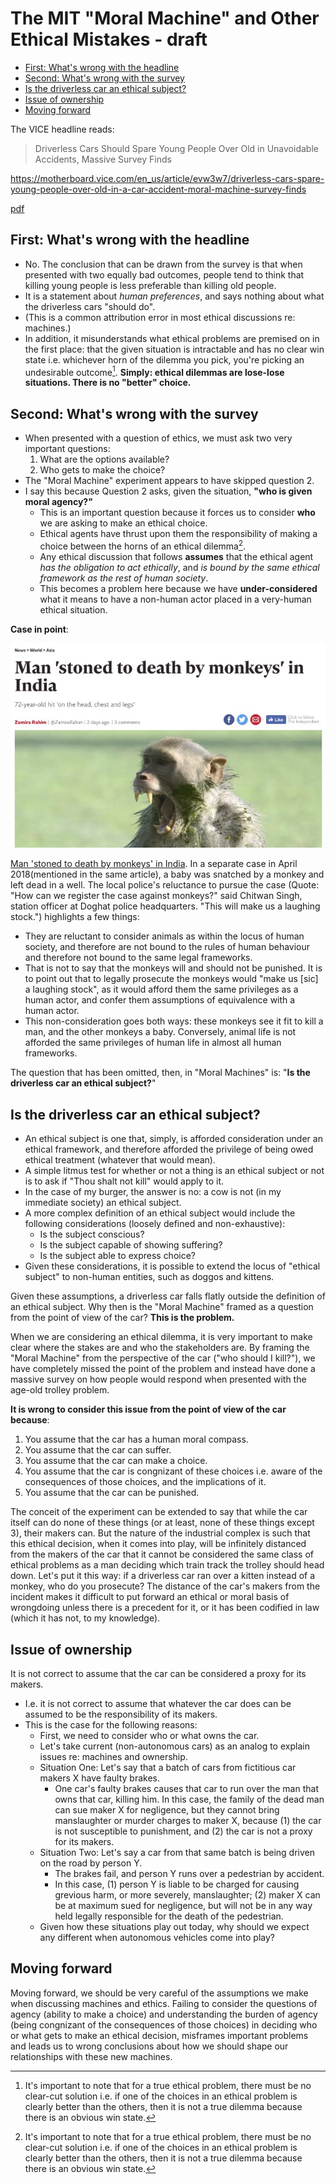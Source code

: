 # The MIT "Moral Machine" and Other Ethical Mistakes - draft

<!-- TOC depthFrom:2 depthTo:6 withLinks:1 updateOnSave:1 orderedList:0 -->

- [First: What's wrong with the headline](#first-whats-wrong-with-the-headline)
- [Second: What's wrong with the survey](#second-whats-wrong-with-the-survey)
- [Is the driverless car an ethical subject?](#is-the-driverless-car-an-ethical-subject)
- [Issue of ownership](#issue-of-ownership)
- [Moving forward](#moving-forward)

<!-- /TOC -->

The VICE headline reads:

> Driverless Cars Should Spare Young People Over Old in Unavoidable Accidents, Massive Survey Finds

https://motherboard.vice.com/en_us/article/evw3w7/driverless-cars-spare-young-people-over-old-in-a-car-accident-moral-machine-survey-finds

[pdf](/jan2019-assets/vice-autonomous.pdf)

## First: What's wrong with the headline

- No. The conclusion that can be drawn from the survey is that when presented
  with two equally bad outcomes, people tend to think that killing young people
  is less preferable than killing old people.
- It is a statement about *human
  preferences*, and says nothing about what the driverless cars "should do".
- (This is a common attribution error in most ethical discussions re: machines.)
- In addition, it misunderstands what ethical problems are premised on in the
  first place: that the given situation is intractable and has no clear win
  state i.e. whichever horn of the dilemma you pick, you're picking an
  undesirable outcome[^1]. **Simply: ethical dilemmas are lose-lose situations. There is no "better" choice.**

[^1]: It's important to note that for a true ethical problem, there must be
no clear-cut solution i.e. if one of the choices in an ethical problem is
clearly better than the others, then it is not a true dilemma because there is
an obvious win state.


## Second: What's wrong with the survey

* When presented with a question of ethics, we must ask two very important questions:
	1. What are the options available?
	2. Who gets to make the choice?
* The "Moral Machine" experiment appears to have skipped question 2.
* I say this because Question 2 asks, given the situation, **"who is given moral agency?"**
	* This is an important question because it forces us to consider **who** we are asking to make an ethical choice.
	* Ethical agents have thrust upon them the responsibility of making a choice between the horns of an ethical dilemma[^1].
	* Any ethical discussion that follows **assumes** that the ethical agent _has the obligation to act ethically_, and _is bound by the same ethical framework as the rest of human society_.
	* This becomes a problem here because we have **under-considered** what it means to have a non-human actor placed in a very-human ethical situation.

**Case in point**:

![Man 'stoned to death by monkeys' in India](./static/monkeys.jpg)

[Man 'stoned to death by monkeys' in India](https://www.independent.co.uk/news/world/asia/man-stoned-death-monkeys-india-uttar-pradesh-tikri-doghat-police-a8595961.html). In a separate case in April 2018(mentioned in the same article), a baby was
snatched by a monkey and left dead in a well. The local police's reluctance to
pursue the case (Quote: "How can we register the case against monkeys?" said
Chitwan Singh, station officer at Doghat police headquarters. "This will make us
a laughing stock.") highlights a few things:

* They are reluctant to consider animals as within the locus of human society, and therefore are not bound to the rules of human behaviour and therefore not bound to the same legal frameworks.
* That is not to say that the monkeys will and should not be punished. It is to point out that to legally prosecute the monkeys would "make us [sic] a laughing stock", as it would afford them the same privileges as a human actor, and confer them assumptions of equivalence with a human actor.
* This non-consideration goes both ways: these monkeys see it fit to kill a man, and the other monkeys a baby. Conversely, animal life is not afforded the same privileges of human life in almost all human frameworks.

The question that has been omitted, then, in "Moral Machines" is: "**Is the driverless car an ethical subject?**"

## Is the driverless car an ethical subject?

* An ethical subject is one that, simply, is afforded consideration under an ethical framework, and therefore afforded the privilege of being owed ethical treatment (whatever that would mean).
* A simple litmus test for whether or not a thing is an ethical subject or not is to ask if "Thou shalt not kill" would apply to it.
* In the case of my burger, the answer is no: a cow is not (in my immediate society) an ethical subject.
* A more complex definition of an ethical subject would include the following considerations (loosely defined and non-exhaustive):
	* Is the subject conscious?
	* Is the subject capable of showing suffering?
	* Is the subject able to express choice?
* Given these considerations, it is possible to extend the locus of "ethical subject" to non-human entities, such as doggos and kittens.

Given these assumptions, a driverless car falls flatly outside the definition of an ethical subject. Why then is the "Moral Machine" framed as a question from the point of view of the car? **This is the problem.**

When we are considering an ethical dilemma, it is very important to make clear where the stakes are and who the stakeholders are. By framing the "Moral Machine" from the perspective of the car ("who should I kill?"), we have completely missed the point of the problem and instead have done a massive survey on how people would respond when presented with the age-old trolley problem.

**It is wrong to consider this issue from the point of view of the car because**:

1. You assume that the car has a human moral compass.
2. You assume that the car can suffer.
3. You assume that the car can make a choice.
4. You assume that the car is congnizant of these choices i.e. aware of the consequences of those choices, and the implications of it.
5. You assume that the car can be punished.


The conceit of the experiment can be extended to say that while the car itself can do none of these things (or at least, none of these things except 3), their makers can. But the nature of the industrial complex is such that this ethical decision, when it comes into play, will be infinitely distanced from the makers of the car that it cannot be considered the same class of ethical problems as a man deciding which train track the trolley should head down. Let's put it this way: if a driverless car ran over a kitten instead of a monkey, who do you prosecute? The distance of the car's makers from the incident makes it difficult to put forward an ethical or moral basis of wrongdoing unless there is a precedent for it, or it has been codified in law (which it has not, to my knowledge).

## Issue of ownership

It is not correct to assume that the car can be considered a
proxy for its makers.
- I.e. it is not correct to assume that whatever the car does can be
assumed to be the responsibility of its makers.
- This is the case for the following reasons:
	- First, we need to consider who or what owns the car.
	- Let's take current (non-autonomous cars) as an analog to explain issues re: machines and ownership.
	- Situation One: Let's say that a batch of cars from fictitious car makers X have faulty brakes.
		- One car's faulty brakes causes that car to run over the man that owns that car, killing him. In this case, the family of the dead man can sue maker X for negligence, but they cannot bring manslaughter or murder charges to maker X, because (1) the car is not susceptible to punishment, and (2) the car is not a proxy for its makers.
	- Situation Two: Let's say a car from that same batch is being driven on the road by person Y.
		- The brakes fail, and person Y runs over a pedestrian by accident.
		- In this case, (1) person Y is liable to be charged for causing grevious harm, or more severely, manslaughter; (2) maker X can be at maximum sued for negligence, but will not be in any way held legally responsible for the death of the pedestrian.
	- Given how these situations play out today, why should we expect any different when autonomous vehicles come into play?

## Moving forward

Moving forward, we should be very careful of the assumptions we make when discussing machines and ethics. Failing to consider the questions of agency (ability to make a choice) and understanding the burden of agency (being congnizant of the consequences of those choices) in deciding who or what gets to make an ethical decision, misframes important problems and leads us to wrong conclusions about how we should shape our relationships with these new machines.
